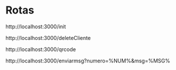 # Rotas
<!-- iniciar client venom bot-->
http://localhost:3000/init

<!-- deletar client -->
http://localhost:3000/deleteCliente

<!-- let o qrcode por rota -->
http://localhost:3000/qrcode

<!-- enviar uma mensagem -->
http://localhost:3000/enviarmsg?numero=%NUM%&msg=%MSG%
